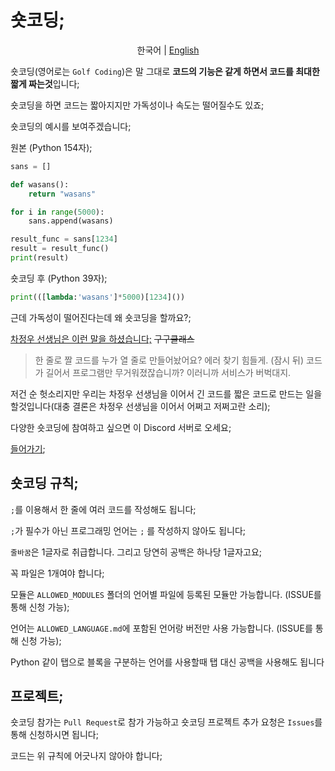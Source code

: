 # 숏코딩;

<p align="center">
    <span>한국어</span> |
    <a href="README_en.md">English</a>
</p>

숏코딩(영어로는 `Golf Coding`)은 말 그대로 **코드의 기능은 같게 하면서 코드를 최대한 짧게 짜는것**입니다;

숏코딩을 하면 코드는 짧아지지만 가독성이나 속도는 떨어질수도 있죠;

숏코딩의 예시를 보여주겠습니다;

원본 (Python 154자);
```python
sans = []

def wasans():
    return "wasans"

for i in range(5000):
    sans.append(wasans)

result_func = sans[1234]
result = result_func()
print(result)
```

숏코딩 후 (Python 39자);
```python
print(([lambda:'wasans']*5000)[1234]())
```

근데 가독성이 떨어진다는데 왜 숏코딩을 할까요?;

[차정우 선생님은 이런 말을 하셨습니다;](https://namu.wiki/w/GuguClass) ~~구구클래스~~

> 한 줄로 짤 코드를 누가 열 줄로 만들어놨어요? 에러 찾기 힘들게. (잠시 뒤) 코드가 길어서 프로그램만 무거워졌잖습니까? 이러니까 서비스가 버벅대지.

저건 순 헛소리지만 우리는 차정우 선생님을 이어서 긴 코드를 짧은 코드로 만드는 일을 할것입니다(대충 결론은 차정우 선생님을 이어서 어쩌고 저쩌고란 소리);

다양한 숏코딩에 참여하고 싶으면 이 Discord 서버로 오세요;

[들어가기](https://discord.gg/7dQTTcA);

## 숏코딩 규칙;
`;`를 이용해서 한 줄에 여러 코드를 작성해도 됩니다;

`;`가 필수가 아닌 프로그래밍 언어는 `;` 를 작성하지 않아도 됩니다;

`줄바꿈`은 1글자로 취급합니다. 그리고 당연히 공백은 하나당 1글자고요;

꼭 파일은 1개여야 합니다;

모듈은 `ALLOWED_MODULES` 폴더의 언어별 파일에 등록된 모듈만 가능합니다. (ISSUE를 통해 신청 가능);

언어는 `ALLOWED_LANGUAGE.md`에 포함된 언어랑 버전만 사용 가능합니다. (ISSUE를 통해 신청 가능);

Python 같이 탭으로 블록을 구분하는 언어를 사용할때 탭 대신 공백을 사용해도 됩니다

## 프로젝트;
숏코딩 참가는 `Pull Request`로 참가 가능하고 숏코딩 프로젝트 추가 요청은 `Issues`를 통해 신청하시면 됩니다;

코드는 위 규칙에 어긋나지 않아야 합니다;
